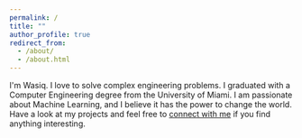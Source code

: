 ```yaml
---
permalink: /
title: ""
author_profile: true
redirect_from:
  - /about/
  - /about.html
---
```


I'm Wasiq. I love to solve complex engineering problems. I graduated with a Computer Engineering degree from the University of Miami. I am passionate about Machine Learning, and I believe it has the power to change the world. Have a look at my projects and feel free to [connect with me](mailto:wasiq.qureshi@hotmail.com) if you find anything interesting.
